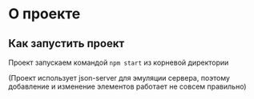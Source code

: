 # О проекте



## Как запустить проект

Проект запускаем командой `npm start` из корневой директории

(Проект использует json-server для эмуляции сервера, поэтому добавление и изменение элементов работает не совсем правильно)
